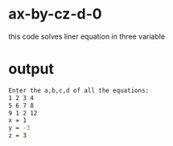 # ax-by-cz-d-0
this code solves liner equation in three variable

# output
```bash
Enter the a,b,c,d of all the equations:
1 2 3 4
5 6 7 8 
9 1 2 12
x = 1
y = -3
z = 3
```
